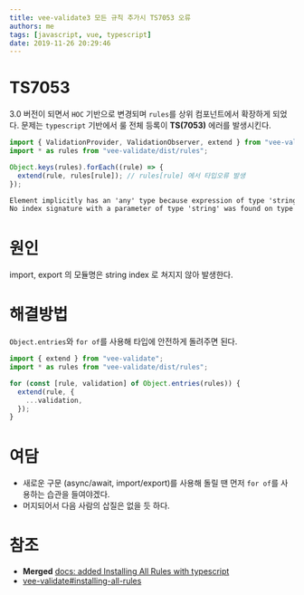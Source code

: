 ```yaml
---
title: vee-validate3 모든 규칙 추가시 TS7053 오류
authors: me
tags: [javascript, vue, typescript]
date: 2019-11-26 20:29:46
---
```


# TS7053

3.0 버전이 되면서 `HOC` 기반으로 변경되며 `rules`를 상위 컴포넌트에서 확장하게 되었다.
문제는 `typescript` 기반에서 룰 전체 등록이 **TS(7053)** 에러를 발생시킨다.

```ts
import { ValidationProvider, ValidationObserver, extend } from "vee-validate";
import * as rules from "vee-validate/dist/rules";

Object.keys(rules).forEach((rule) => {
  extend(rule, rules[rule]); // rules[rule] 에서 타입오류 발생
});
```

```txt
Element implicitly has an 'any' type because expression of type 'string' can't be used to index type 'typeof import(".../node_modules/vee-validate/dist/rules")'.
No index signature with a parameter of type 'string' was found on type 'typeof import(".../node_modules/vee-validate/dist/rules")'.ts(7053)
```

# 원인

import, export 의 모듈명은 string index 로 쳐지지 않아 발생한다.

# 해결방법

`Object.entries`와 `for of`를 사용해 타입에 안전하게 돌려주면 된다.

```ts
import { extend } from "vee-validate";
import * as rules from "vee-validate/dist/rules";

for (const [rule, validation] of Object.entries(rules)) {
  extend(rule, {
    ...validation,
  });
}
```

# 여담

- 새로운 구문 (async/await, import/export)를 사용해 돌릴 땐 먼저 `for of`를 사용하는 습관을 들여야겠다.
- 머지되어서 다음 사람의 삽질은 없을 듯 하다.

# 참조

- **Merged** [docs: added Installing All Rules with typescript](https://github.com/logaretm/vee-validate/pull/2511)
- [vee-validate#installing-all-rules](https://logaretm.github.io/vee-validate/guide/rules.html#installing-all-rules)
